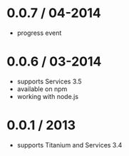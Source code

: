 0.0.7 / 04-2014
==================
* progress event

0.0.6 / 03-2014
==================
* supports Services 3.5
* available on npm
* working with node.js

0.0.1 / 2013
==================
* supports Titanium and Services 3.4